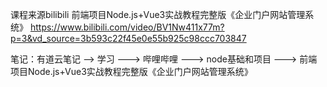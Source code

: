 课程来源bilibili 前端项目Node.js+Vue3实战教程完整版《企业门户网站管理系统》
https://www.bilibili.com/video/BV1Nw411x77m?p=3&vd_source=3b593c22f45e0e55b925c98ccc703847

笔记：有道云笔记 --> 学习 ---> 哔哩哔哩 ---> node基础和项目 ---> 前端项目Node.js+Vue3实战教程完整版《企业门户网站管理系统》
